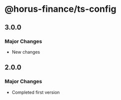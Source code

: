 # @horus-finance/ts-config

## 3.0.0

### Major Changes

- New changes

## 2.0.0

### Major Changes

- Completed first version

